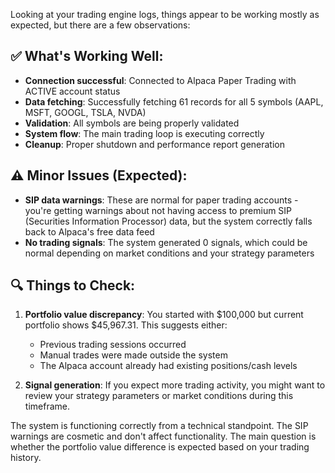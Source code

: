 Looking at your trading engine logs, things appear to be working mostly as expected, but there are a few observations:

## ✅ What's Working Well:
- **Connection successful**: Connected to Alpaca Paper Trading with ACTIVE account status
- **Data fetching**: Successfully fetching 61 records for all 5 symbols (AAPL, MSFT, GOOGL, TSLA, NVDA)
- **Validation**: All symbols are being properly validated
- **System flow**: The main trading loop is executing correctly
- **Cleanup**: Proper shutdown and performance report generation

## ⚠️ Minor Issues (Expected):
- **SIP data warnings**: These are normal for paper trading accounts - you're getting warnings about not having access to premium SIP (Securities Information Processor) data, but the system correctly falls back to Alpaca's free data feed
- **No trading signals**: The system generated 0 signals, which could be normal depending on market conditions and your strategy parameters

## 🔍 Things to Check:
1. **Portfolio value discrepancy**: You started with $100,000 but current portfolio shows $45,967.31. This suggests either:
   - Previous trading sessions occurred
   - Manual trades were made outside the system
   - The Alpaca account already had existing positions/cash levels

2. **Signal generation**: If you expect more trading activity, you might want to review your strategy parameters or market conditions during this timeframe.

The system is functioning correctly from a technical standpoint. The SIP warnings are cosmetic and don't affect functionality. The main question is whether the portfolio value difference is expected based on your trading history.